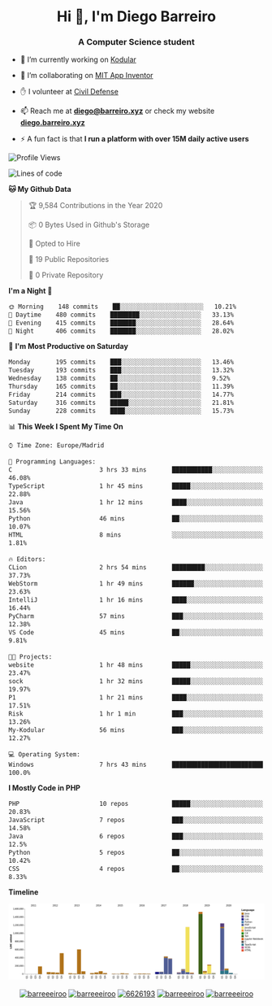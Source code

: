 <h1 align="center">Hi 👋, I'm Diego Barreiro</h1>
<h3 align="center">A Computer Science student</h3>

- 🔭 I’m currently working on [Kodular](https://www.kodular.io)

- 👯 I’m collaborating on [MIT App Inventor](https://github.com/mit-cml/appinventor-sources)

- ✋ I volunteer at [Civil Defense](https://proteccioncivil.sdc.gal)

- 📫 Reach me at **diego@barreiro.xyz** or check my website **[diego.barreiro.xyz](https://diego.barreiro.xyz)**

- ⚡ A fun fact is that **I run a platform with over 15M daily active users**

<!--START_SECTION:waka-->
![Profile Views](http://img.shields.io/badge/Profile%20Views-3-blue)

![Lines of code](https://img.shields.io/badge/From%20Hello%20World%20I%27ve%20Written-19.4%20million%20lines%20of%20code-blue)

**🐱 My Github Data** 

> 🏆 9,584 Contributions in the Year 2020
 > 
> 📦 0 Bytes Used in Github's Storage 
 > 
> 💼 Opted to Hire
 > 
> 📜 19 Public Repositories
 > 
> 🔑 0 Private Repository 
 > 
**I'm a Night 🦉** 

```text
🌞 Morning    148 commits    ██░░░░░░░░░░░░░░░░░░░░░░░   10.21% 
🌆 Daytime    480 commits    ████████░░░░░░░░░░░░░░░░░   33.13% 
🌃 Evening    415 commits    ███████░░░░░░░░░░░░░░░░░░   28.64% 
🌙 Night      406 commits    ███████░░░░░░░░░░░░░░░░░░   28.02%

```
📅 **I'm Most Productive on Saturday** 

```text
Monday       195 commits    ███░░░░░░░░░░░░░░░░░░░░░░   13.46% 
Tuesday      193 commits    ███░░░░░░░░░░░░░░░░░░░░░░   13.32% 
Wednesday    138 commits    ██░░░░░░░░░░░░░░░░░░░░░░░   9.52% 
Thursday     165 commits    ██░░░░░░░░░░░░░░░░░░░░░░░   11.39% 
Friday       214 commits    ███░░░░░░░░░░░░░░░░░░░░░░   14.77% 
Saturday     316 commits    █████░░░░░░░░░░░░░░░░░░░░   21.81% 
Sunday       228 commits    ████░░░░░░░░░░░░░░░░░░░░░   15.73%

```


📊 **This Week I Spent My Time On** 

```text
⌚︎ Time Zone: Europe/Madrid

💬 Programming Languages: 
C                        3 hrs 33 mins       ███████████░░░░░░░░░░░░░░   46.08% 
TypeScript               1 hr 45 mins        █████░░░░░░░░░░░░░░░░░░░░   22.88% 
Java                     1 hr 12 mins        ████░░░░░░░░░░░░░░░░░░░░░   15.56% 
Python                   46 mins             ██░░░░░░░░░░░░░░░░░░░░░░░   10.07% 
HTML                     8 mins              ░░░░░░░░░░░░░░░░░░░░░░░░░   1.81%

🔥 Editors: 
CLion                    2 hrs 54 mins       █████████░░░░░░░░░░░░░░░░   37.73% 
WebStorm                 1 hr 49 mins        ██████░░░░░░░░░░░░░░░░░░░   23.63% 
IntelliJ                 1 hr 16 mins        ████░░░░░░░░░░░░░░░░░░░░░   16.44% 
PyCharm                  57 mins             ███░░░░░░░░░░░░░░░░░░░░░░   12.38% 
VS Code                  45 mins             ██░░░░░░░░░░░░░░░░░░░░░░░   9.81%

🐱‍💻 Projects: 
website                  1 hr 48 mins        █████░░░░░░░░░░░░░░░░░░░░   23.47% 
sock                     1 hr 32 mins        █████░░░░░░░░░░░░░░░░░░░░   19.97% 
P1                       1 hr 21 mins        ████░░░░░░░░░░░░░░░░░░░░░   17.51% 
Risk                     1 hr 1 min          ███░░░░░░░░░░░░░░░░░░░░░░   13.26% 
My-Kodular               56 mins             ███░░░░░░░░░░░░░░░░░░░░░░   12.27%

💻 Operating System: 
Windows                  7 hrs 43 mins       █████████████████████████   100.0%

```

**I Mostly Code in PHP** 

```text
PHP                      10 repos            █████░░░░░░░░░░░░░░░░░░░░   20.83% 
JavaScript               7 repos             ███░░░░░░░░░░░░░░░░░░░░░░   14.58% 
Java                     6 repos             ███░░░░░░░░░░░░░░░░░░░░░░   12.5% 
Python                   5 repos             ██░░░░░░░░░░░░░░░░░░░░░░░   10.42% 
CSS                      4 repos             ██░░░░░░░░░░░░░░░░░░░░░░░   8.33%

```


**Timeline**

![Chart not found](https://github.com/barreeeiroo/barreeeiroo/blob/master/charts/bar_graph.png) 


<!--END_SECTION:waka-->

<p align="center">
<a href="https://twitter.com/barreeeiroo" target="blank"><img align="center" src="https://cdn.jsdelivr.net/npm/simple-icons@3.0.1/icons/twitter.svg" alt="barreeeiroo" height="20" width="20" /></a>
<a href="https://linkedin.com/in/barreeeiroo" target="blank"><img align="center" src="https://cdn.jsdelivr.net/npm/simple-icons@3.0.1/icons/linkedin.svg" alt="barreeeiroo" height="20" width="20" /></a>
<a href="https://stackoverflow.com/users/6626193" target="blank"><img align="center" src="https://cdn.jsdelivr.net/npm/simple-icons@3.0.1/icons/stackoverflow.svg" alt="6626193" height="20" width="20" /></a>
<a href="https://fb.com/barreeeiroo" target="blank"><img align="center" src="https://cdn.jsdelivr.net/npm/simple-icons@3.0.1/icons/facebook.svg" alt="barreeeiroo" height="20" width="20" /></a>
<a href="https://instagram.com/barreeeiroo" target="blank"><img align="center" src="https://cdn.jsdelivr.net/npm/simple-icons@3.0.1/icons/instagram.svg" alt="barreeeiroo" height="20" width="20" /></a>
</p>
